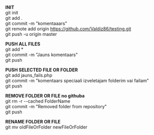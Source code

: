 
**INIT**  
git init  
git add .  
git commit -m "komentaaars"  
git remote add origin https://github.com/Valdiz86/testing.git  
git push -u origin master  

**PUSH ALL FILES**  
git add *  
git commit -m "Jauns komentaars"  
git push  

**PUSH SELECTED FILE OR FOLDER**  
git add jauns_fails.php  
git commit -m "komentaars speciaali izveletajam folderim vai failam"  
git push  

**REMOVE FOLDER OR FILE no githuba**  
git rm -r --cached FolderName  
git commit -m "Removed folder from repository"  
git push

**RENAME FOLDER OR FILE**  
git mv oldFileOrFolder newFileOrFolder  
